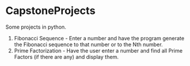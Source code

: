 # CapstoneProjects
Some projects in python.

1. Fibonacci Sequence - Enter a number and have the program generate the Fibonacci sequence to that number or to the Nth number.
2. Prime Factorization - Have the user enter a number and find all Prime Factors (if there are any) and display them.
